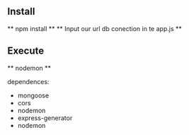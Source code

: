 ## Install 
** npm install **
** Input our url db conection in te app.js **

## Execute 
** nodemon **

dependences:
- mongoose
- cors
- nodemon
- express-generator
- nodemon


